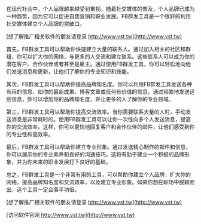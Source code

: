 在现代社会中，个人品牌越来越受到重视。随着社交媒体的普及，个人品牌已成为一种趋势，因为它可以促进自我营销和职业发展。FB群发工具是一个很好的利用社交媒体建立个人品牌的突破口。

[想了解推广相关软件的朋友请登录 http://www.vst.tw](http://www.vst.tw)

首先，FB群发工具可以帮助你快速建立大量的联系人。通过加入相关的社区和群组，你可以扩大你的网络，与更多的人交流和建立联系。这些联系人可以成为你的潜在客户、合作伙伴或者甚至是雇主。通过使用FB群发工具，你可以轻松地向他们发送消息和更新，让他们了解你的专业知识和技能。

其次，FB群发工具可以帮助你提高品牌知名度。你可以利用FB群发工具发送各种有用的信息，如你的最新成果、博客文章或任何有价值的信息。通过频繁地发送这些信息，你可以增加你的品牌知名度，并让更多的人了解你的专业领域。

第三，FB群发工具可以帮助你提高交流效率。当你需要联系大量的人时，手动发送消息是非常耗时的。使用FB群发工具可以让你一次性向多个人发送消息，提高你的交流效率。这样，你可以更快地回复客户和合作伙伴的邮件，让他们感受到你的专业性和高效率。

最后，FB群发工具可以帮助你建立专业形象。通过发送精心制作的邮件和信息，你可以展示你的专业素养和良好的沟通技巧。这将有助于建立一个积极的品牌形象，并为你未来的职业发展打下良好的基础。

总之，FB群发工具是一个非常有用的工具，可以帮助你建立个人品牌，扩大你的网络，提高品牌知名度和交流效率，以及建立专业形象。如果你想在职场中脱颖而出，这个工具一定会事半功倍。

[想了解推广相关软件的朋友请登录 http://www.vst.tw](http://www.vst.tw)


[访问软件官网 http://www.vst.tw](http://www.vst.tw)
